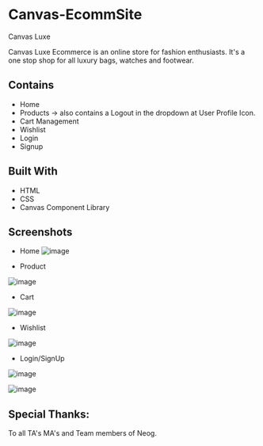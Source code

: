 # Canvas-EcommSite
Canvas Luxe

Canvas Luxe Ecommerce is an online store for fashion enthusiasts. It's a one stop shop for all luxury bags, watches and footwear.

## Contains
* Home
* Products -> also contains a Logout in the dropdown at User Profile Icon.
* Cart Management
* Wishlist
* Login
* Signup

## Built With
* HTML
* CSS
* Canvas Component Library

## Screenshots
* Home
![image](https://user-images.githubusercontent.com/82932172/154919964-ddc2e1d5-7847-4a96-8441-e43587876998.png)

* Product

![image](https://user-images.githubusercontent.com/82932172/154920116-91a0dd4c-0014-488b-89e4-c4e54c1ee0d5.png)

* Cart

![image](https://user-images.githubusercontent.com/82932172/154920240-b3077a96-4de3-45bb-a838-8776d989aacd.png)

* Wishlist

![image](https://user-images.githubusercontent.com/82932172/154920406-8c989662-9b7c-4c90-975f-062df29fd1df.png)

* Login/SignUp

![image](https://user-images.githubusercontent.com/82932172/154920702-bd39f090-107d-48f4-86e8-cf8857580644.png)

![image](https://user-images.githubusercontent.com/82932172/154920893-6ab9f273-5718-4aa5-9e24-814e4751553d.png)

## Special Thanks:
To all TA's MA's and Team members of Neog.

